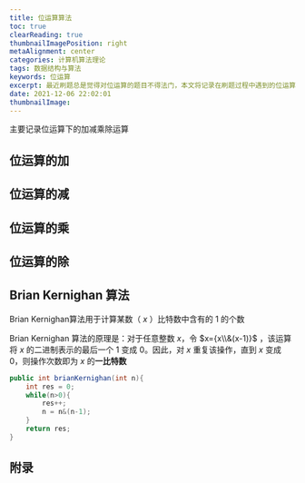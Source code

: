 ```yaml
---
title: 位运算算法
toc: true
clearReading: true
thumbnailImagePosition: right
metaAlignment: center
categories: 计算机算法理论
tags: 数据结构与算法
keywords: 位运算
excerpt: 最近刷题总是觉得对位运算的题目不得法门，本文将记录在刷题过程中遇到的位运算算法，以方便后面回顾
date: 2021-12-06 22:02:01
thumbnailImage:
---
```

<!-- toc -->

主要记录位运算下的加减乘除运算

## 位运算的加



## 位运算的减



## 位运算的乘



## 位运算的除



## Brian Kernighan 算法

$\text{Brian Kernighan}$算法用于计算某数（ $x$ ）比特数中含有的 $1$ 的个数

$\text{Brian Kernighan}$ 算法的原理是：对于任意整数 $x$，令 $x={x\\&(x-1)}$ ，该运算将 $x$ 的二进制表示的最后一个 $1$ 变成 $0$。因此，对 $x$ 重复该操作，直到 $x$ 变成 $0$，则操作次数即为 $x$ 的**一比特数**

```java
public int brianKernighan(int n){
    int res = 0;
    while(n>0){
        res++;
        n = n&(n-1);
    }
    return res;
}
```



## 附录